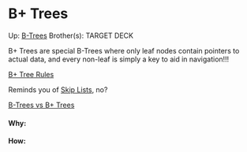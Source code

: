 # B+ Trees

Up: [B-Trees](b-trees)
Brother(s):
TARGET DECK

B+ Trees are special B-Trees where only leaf nodes contain pointers to actual data, and every non-leaf is simply a key to aid in navigation!!!

[B+ Tree Rules](b+_tree_rules)

Reminds you of [Skip Lists](skip_lists), no?

[B-Trees vs B+ Trees](b-trees_vs_b+_trees)




































#### Why:
#### How:









